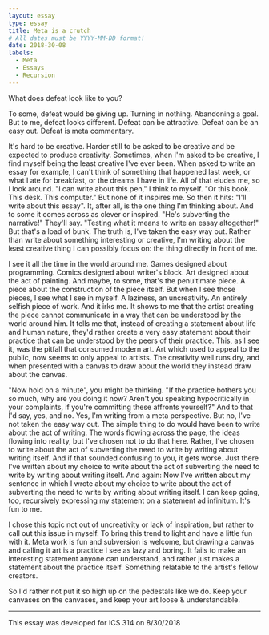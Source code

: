 ```yaml
---
layout: essay
type: essay
title: Meta is a crutch
# All dates must be YYYY-MM-DD format!
date: 2018-30-08
labels:
  - Meta
  - Essays
  - Recursion
---
```


What does defeat look like to you? 

To some, defeat would be giving up. Turning in nothing. Abandoning a goal. But to me, defeat looks different. Defeat can be attractive. Defeat can be an easy out. Defeat is meta commentary.

It's hard to be creative. Harder still to be asked to be creative and be expected to produce creativity. Sometimes, when I'm asked to be creative, I find myself being the least creative I've ever been. When asked to write an essay for example, I can't think of something that happened last week, or what I ate for breakfast, or the dreams I have in life. All of that eludes me, so I look around. "I can write about this pen," I think to myself. "Or this book. This desk. This computer." But none of it inspires me. So then it hits: "I'll write about this essay". It, after all, is the one thing I'm thinking about. And to some it comes across as clever or inspired. "He's subverting the narrative!" They'll say. "Testing what it means to write an essay altogether!" But that's a load of bunk. The truth is, I've taken the easy way out. Rather than write about something interesting or creative, I'm writing about the least creative thing I can possibly focus on: the thing directly in front of me.

I see it all the time in the world around me. Games designed about programming. Comics designed about writer's block. Art designed about the act of painting. And maybe, to some, that's the penultimate piece. A piece about the construction of the piece itself. But when I see those pieces, I see what I see in myself. A laziness, an uncreativity. An entirely selfish piece of work. And it irks me. It shows to me that the artist creating the piece cannot communicate in a way that can be understood by the world around him. It tells me that, instead of creating a statement about life and human nature, they'd rather create a very easy statement about their practice that can be understood by the peers of their practice. This, as I see it, was the pitfall that consumed modern art. Art which used to appeal to the public, now seems to only appeal to artists. The creativity well runs dry, and when presented with a canvas to draw about the world they instead draw about the canvas.

"Now hold on a minute", you might be thinking. "If the practice bothers you so much, why are you doing it now? Aren't you speaking hypocritically in your complaints, if you're committing these affronts yourself?" And to that I'd say, yes, and no. Yes, I'm writing from a meta perspective. But no, I've not taken the easy way out. The simple thing to do would have been to write about the act of writing. The words flowing across the page, the ideas flowing into reality, but I've chosen not to do that here. Rather, I've chosen to write about the act of subverting the need to write by writing about writing itself. And if that sounded confusing to you, it gets worse. Just there I've written about my choice to write about the act of subverting the need to write by writing about writing itself. And again: Now I've written about my sentence in which I wrote about my choice to write about the act of subverting the need to write by writing about writing itself. I can keep going, too, recursively expressing my statement on a statement ad infinitum. It's fun to me.

I chose this topic not out of uncreativity or lack of inspiration, but rather to call out this issue in myself. To bring this trend to light and have a little fun with it. Meta work is fun and subversion is welcome, but drawing a canvas and calling it art is a practice I see as lazy and boring. It fails to make an interesting statement anyone can understand, and rather just makes a statement about the practice itself. Something relatable to the artist's fellow creators.

So I'd rather not put it so high up on the pedestals like we do. Keep your canvases on the canvases, and keep your art loose & understandable.

----

This essay was developed for ICS 314 on 8/30/2018
